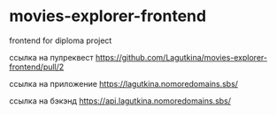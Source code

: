 # movies-explorer-frontend
frontend for diploma project

ссылка на пулреквест https://github.com/Lagutkina/movies-explorer-frontend/pull/2 

ссылка на приложение https://lagutkina.nomoredomains.sbs/

ссылка на бэкэнд https://api.lagutkina.nomoredomains.sbs/